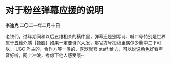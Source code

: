 # 对于粉丝弹幕应援的说明
**李迪克	二〇二一年二月十日**

老铁们，过年期间和以后五维相关的稿件里，弹幕还是别写诗、喊口号特别是世界属于五维介质［捂脸］如果一定要诗兴大发，那官方号投稿里偶尔少量中二下可以， UGC P 主的，合作方等一类的，喜欢就夸 staff 给力，可以说说角色好看声音好听，网上冲浪，考虑下他人感受哦~
